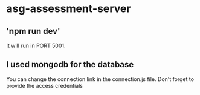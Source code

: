 # asg-assessment-server

## 'npm run dev'

It will run in PORT 5001.

## I used mongodb for the database

You can change the connection link in the connection.js file. Don't forget to provide the access credentials
